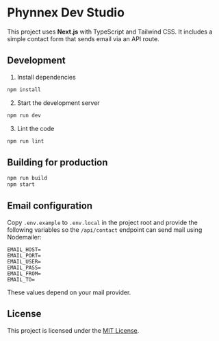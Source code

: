# Phynnex Dev Studio

This project uses **Next.js** with TypeScript and Tailwind CSS. It includes a simple contact form that sends email via an API route.

## Development

1. Install dependencies

```bash
npm install
```

2. Start the development server

```bash
npm run dev
```

3. Lint the code

```bash
npm run lint
```

## Building for production

```bash
npm run build
npm start
```

## Email configuration

Copy `.env.example` to `.env.local` in the project root and provide the following variables so the `/api/contact` endpoint can send mail using Nodemailer:

```
EMAIL_HOST=
EMAIL_PORT=
EMAIL_USER=
EMAIL_PASS=
EMAIL_FROM=
EMAIL_TO=
```

These values depend on your mail provider.

## License

This project is licensed under the [MIT License](LICENSE).
